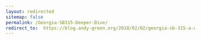 ```yaml
---
layout: redirected
sitemap: false
permalink: /Georgia-SB315-Deeper-Dive/
redirect_to:  https://blog.andy-green.org/2018/02/02/georgia-sb-315-a-deeper-dive/
---
```

